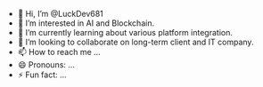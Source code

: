 - 👋 Hi, I’m @LuckDev681
- 👀 I’m interested in AI and Blockchain.
- 🌱 I’m currently learning about various platform integration.
- 💞️ I’m looking to collaborate on long-term client and IT company.
- 📫 How to reach me ...
- 😄 Pronouns: ...
- ⚡ Fun fact: ...

<!---
LuckDev681/LuckDev681 is a ✨ special ✨ repository because its `README.md` (this file) appears on your GitHub profile.
You can click the Preview link to take a look at your changes.
--->
